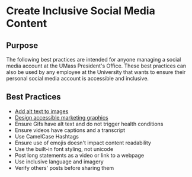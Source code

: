 # Create Inclusive Social Media Content

## Purpose

The following best practices are intended for anyone managing a social media account at the UMass President's Office. These best practices can also be used by any employee at the University that wants to ensure their personal social media account is accessible and inclusive. 

## Best Practices

- [Add alt text to images](https://kristinaengland.github.io/inclusive-by-design/how/provide-alt-text-for-images)
- [Design accessible marketing graphics](https://kristinaengland.github.io/inclusive-by-design/how/design-accessible-marketing-graphics)
- Ensure Gifs have alt text and do not trigger health conditions
- Ensure videos have captions and a transcript
- Use CamelCase Hashtags
- Ensure use of emojis doesn't impact content readability
- Use the built-in font styling, not unicode
- Post long statements as a video or link to a webpage
- Use inclusive language and imagery
- Verify others' posts before sharing them
